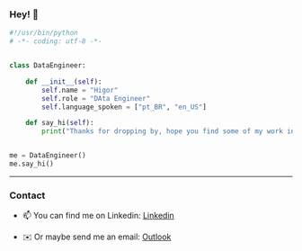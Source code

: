 ### Hey! 👋

```python
#!/usr/bin/python
# -*- coding: utf-8 -*-


class DataEngineer:

    def __init__(self):
        self.name = "Higor"
        self.role = "DAta Engineer"
        self.language_spoken = ["pt_BR", "en_US"]

    def say_hi(self):
        print("Thanks for dropping by, hope you find some of my work interesting.")


me = DataEngineer()
me.say_hi()
```

---

### Contact

- 📫 You can find me on Linkedin: [Linkedin](https://www.linkedin.com/in/hhigorb)

- ✉️ Or maybe send me an email: [Outlook](mailto:hhigorb@outlook.com)












